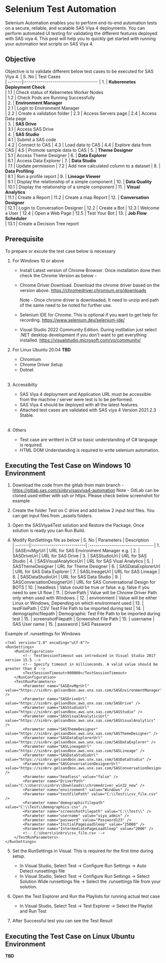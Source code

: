 # Selenium Test Automation
Selenium Automation enables you to perform end-to-end automation tests on a secure, reliable, and scalable SAS Viya 4 deployments. You can perform automated UI testing for validating the different features deployed with SAS viya 4. This post will help you to quickly get started with running your automation test scripts on SAS Viya 4.

## Objective
Objective is to validate different below test cases to be executed for SAS Viya 4.
| S. No  | Test Cases                         
| -------|:-------------------------------------
| 1.     | <B>Kuberenetes Deployment Check</B>         
| 1.1    | Check status of Kebernetes Worker Nodes             
| 1.2    | Check Pods are Running Successfully     
| 2.     | <B>Environment Manager</B>         
| 2.1    | Login to Environment Manager             
| 2.2    | Create a validation folder
| 2.3    | Access Servers page
| 2.4    | Access Data page         
| 3.     | <B>SAS Drive</B>         
| 3.1    | Access SAS Drive  
| 4.     | <B>SAS Studio</B>         
| 4.1    | Submit a SAS code            
| 4.2    | Connect to CAS
| 4.3    | Load data to CAS
| 4.4    | Explore data from CAS
| 4.5    | Promote sample data to CAS
| 5.     | <B>Theme Designer</B>         
| 5.1    | Access Theme Designer
| 6.     | <B>Data Explorer</B>         
| 6.1    | Access Data Explorer
| 7.     | <B>Data Studio</B>         
| 7.1    | Update permission
| 7.2    | Add new calculated column to a dataset
| 8.     | <B>Data Profiling</B>         
| 8.1    | Run a profile report
| 9.     | <B>Lineage Viewer</B>         
| 9.1    | Display the relationship of a simple component
| 10.    | <B>Data Quality</B>         
| 10.1   | Display the relationship of a simple component
| 11.    | <B>Visual Analytics</B>         
| 11.1   | Create a Report
| 11.2  | Create a map Report
| 12.    | <B>Conversation Designer</B>         
| 12.1   | Login to Conversation Designer
| 12.2   | Create a Bot
| 12.3   | Welcome a User
| 12.4   | Open a Web Page
| 12.5   | Test Your Bot
| 13.    | <B>Job Flow Scheduler</B>         
| 13.1   | Create a Decision Tree report


## Prerequisite
To prepare or excute the test case below is necessary
1. For Windows 10 or above
   - Install Latest version of Chrome Browser. Once installation done then check the Chrome Version as below -

   - Chrome Driver Download. Download the chrome driver based on the version above.
     https://chromedriver.chromium.org/downloads

     Note - Once chrome driver is downloaded, It need to unzip and path of the same need to be noted for further use.

   - Selenium IDE for Chrome. This is optional if you want to get help for recording.
     https://www.selenium.dev/selenium-ide/

   - Visual Studio 2022 Community Edition. During instllation just select .NET desktop development if you don't want to get everything installed.
     https://visualstudio.microsoft.com/vs/community/

2. For Linux Ubuntu 20.04
   <b>TBD</b>
   - Chromium
   - Chrome Driver Setup
   - Dotnet
    <br />
3. Accessibilty
   - SAS Viya 4 deployment and Application URL must be accessible from the machine / server were test is to be performed.
   - SAS Viya 4 should be deployed with all the latest features. 
   - Attached test cases are validated with SAS viya 4 Version 2021.2.3 Stable.
   <br />

4. Others
   - Test case are writtent in C# so basic understanding of C# language is required.
   - HTML DOM Understanding is required to write selenium automation.

## Executing the Test Case on Windows 10 Environment <br />
1. Download the code from the gitlab from main branch - https://gitlab.sas.com/sinbrv/sasviya4-automation
   Note - GitLab can be cloned used either with ssh or https. Please check below screenshot for example

2. Create the folder Test on C drive and add below 2 input test files. You can get input files from _assets folders.

3. Open the SASViya4Test solution and Restore the Package. Once solution is ready you can Run Build.

4. Modify RunSettings file as below
   | S. No  | Parameters                 | Description                         
   | -------|:---------------------------| :--------------------------------
   | 1.     | SASEnvMgrUrl               | URL for SAS Environment Manager e.g. 
   | 2.     | SASDriveUrl                | URL for SAS Drive
   | 3.     | SASStudioUrl               | URL for SAS Studio
   | 4.     | SASVisualAnalyticsUrl      | URL for SAS Viual Analytics
   | 5.     | SASThemeDesigner           | URL for Theme Designer
   | 6.     | SASDataExplorerUrl         | URL for SAS Data Explorer
   | 7.     | SASLineageUrl              | URL for SAS Lineage 
   | 8.     | SASDataStudioUrl           | URL for SAS Data Studio
   | 9.     | SASConversationDesignerUrl | URL for SAS Conversational Design for BOTS
   | 10.    | headless                   | Value could be true or false. e.g. false if you need to see UI flow
   | 11.    | DriverPath                 | Value will be Chrome Driver Path only when used with Windows.
   | 12.    | environment                | Value will be either Linux or Windows, Depending on which environment used
   | 13.    | testFilePath               | CSV Test File Path to be imported during test
   | 14.    | demographicfilepath        | Demographic Test File Path to be imported during test
   | 15.    | screenshotFilepath         | Screenshot File Path
   | 15.    | username                   | SAS User name
   | 15.    | password                   | SAS Password

Example of .runsettings for Windows
```
<?xml version="1.0" encoding="utf-8"?>
<RunSettings>
	<RunConfiguration>
		<!-- TestSessionTimeout was introduced in Visual Studio 2017 version 15.5 -->
		<!-- Specify timeout in milliseconds. A valid value should be greater than 0 -->
		<TestSessionTimeout>900000</TestSessionTimeout>
	</RunConfiguration>
	<TestRunParameters>
		<Parameter name="SASEnvMgrUrl" value="https://sinbrv.gelsandbox.aws.unx.sas.com/SASEnvironmentManager" />
		<Parameter name="SASDriveUrl" value="https://sinbrv.gelsandbox.aws.unx.sas.com/SASDrive" />
		<Parameter name="SASStudioUrl" value="https://sinbrv.gelsandbox.aws.unx.sas.com/SASStudio" />
		<Parameter name="SASVisualAnalyticsUrl" value="https://sinbrv.gelsandbox.aws.unx.sas.com/SASVisualAnalytics" />
		<Parameter name="SASThemeDesigner" value="https://sinbrv.gelsandbox.aws.unx.sas.com/SASThemeDesigner" />
		<Parameter name="SASDataExplorerUrl" value="https://sinbrv.gelsandbox.aws.unx.sas.com/SASDataExplorer" />
		<Parameter name="SASLineageUrl" value="https://sinbrv.gelsandbox.aws.unx.sas.com/SASLineage" />
		<Parameter name="SASDataStudioUrl" value="https://sinbrv.gelsandbox.aws.unx.sas.com/SASDataStudio" />
		<Parameter name="SASConversationDesignerUrl" value="https://sinbrv.gelsandbox.aws.unx.sas.com/SASConversationDesigner" />
		<Parameter name="headless" value="false" />
		<Parameter name="DriverPath" value="C:\\Users\\sinbrv\\Downloads\\chromedriver_win32_new" />
		<Parameter name="environment" value="Windows" />
		<Parameter name="testFilePath" value="C:\\Test\\csv_file.csv" />
		<Parameter name="demographicfilepath" value="C:\\Test\\demographics.csv" />
		<Parameter name="screenshotFilepath" value="C:\\Test\\" />
		<Parameter name="username" value="viya_admin" />
		<Parameter name="password" value="Password123" />
		<Parameter name="InitialPageLoadSleep" value="25000" />
		<Parameter name="IntermediatePageLoadSleep" value="2000" />
		<!-- C:\Users\sinbrv\csv_file.csv -->
	</TestRunParameters>
</RunSettings>
```

5. Set the RunSettings in Visual. This is required for the first time during setup.
   - In Visual Studio, Select Test -> Configure Run Settings -> Auto Detect runsettings file
   - In Visual Studio, Select Test -> Configure Run Settings -> Select Solution Wide runsettings file -> Select the .runsettings file from your solution.
   
6. Open the Test Explorer and Run the Playlists for running actual test case
   - In Visual Studio, Select Test -> Test Explorer -> Select the Playlist and Run Test

7. After Successful test you can see the Test Result


## Executing the Test Case on Linux Ubuntu Environment <br />
<b>TBD</b>
